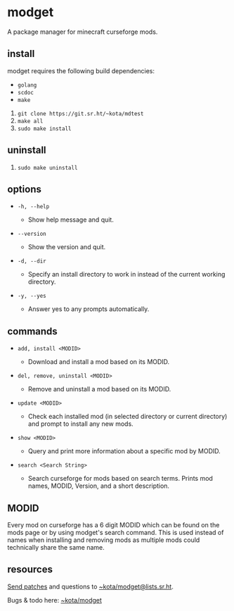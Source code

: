 # modget

A package manager for minecraft curseforge mods.

## install

modget requires the following build dependencies:

- `golang`
- `scdoc`
- `make`

1. `git clone https://git.sr.ht/~kota/mdtest`
2. `make all`
3. `sudo make install`

## uninstall

1. `sudo make uninstall`

## options

- `-h, --help`
	- Show help message and quit.

- `--version`
	- Show the version and quit.

- `-d, --dir`
	- Specify an install directory to work in instead of the current working directory.

- `-y, --yes`
	- Answer yes to any prompts automatically.

## commands

- `add, install <MODID>`
	- Download and install a mod based on its MODID.

- `del, remove, uninstall <MODID>`
	- Remove and uninstall a mod based on its MODID.

- `update <MODID>`
	- Check each installed mod (in selected directory or current directory) and prompt to install any new mods.

- `show <MODID>`
	- Query and print more information about a specific mod by MODID.

- `search <Search String>`
	- Search curseforge for mods based on search terms. Prints mod names, MODID, Version, and a short description.

## MODID

Every mod on curseforge has a 6 digit MODID which can be found on the mods page
or by using modget's search command. This is used instead of names when
installing and removing mods as multiple mods could technically share the same
name.

## resources

[Send patches](https://git-send-email.io) and questions to
[~kota/modget@lists.sr.ht](https://lists.sr.ht/~kota/modget).

Bugs & todo here: [~kota/modget](https://todo.sr.ht/~kota/modget)
